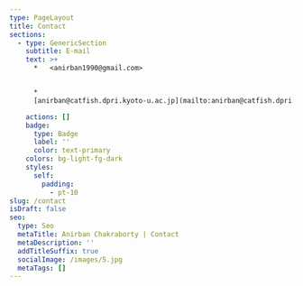 ```yaml
---
type: PageLayout
title: Contact
sections:
  - type: GenericSection
    subtitle: E-mail
    text: >+
      *   <anirban1990@gmail.com>


      *  
      [anirban@catfish.dpri.kyoto-u.ac.jp](mailto:anirban@catfish.dpri.kyoto-uac.jp)

    actions: []
    badge:
      type: Badge
      label: ''
      color: text-primary
    colors: bg-light-fg-dark
    styles:
      self:
        padding:
          - pt-10
slug: /contact
isDraft: false
seo:
  type: Seo
  metaTitle: Anirban Chakraborty | Contact
  metaDescription: ''
  addTitleSuffix: true
  socialImage: /images/5.jpg
  metaTags: []
---
```

